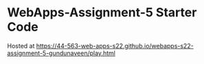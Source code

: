 # WebApps-Assignment-5 Starter Code

Hosted at https://44-563-web-apps-s22.github.io/webapps-s22-assignment-5-gundunaveen/play.html
